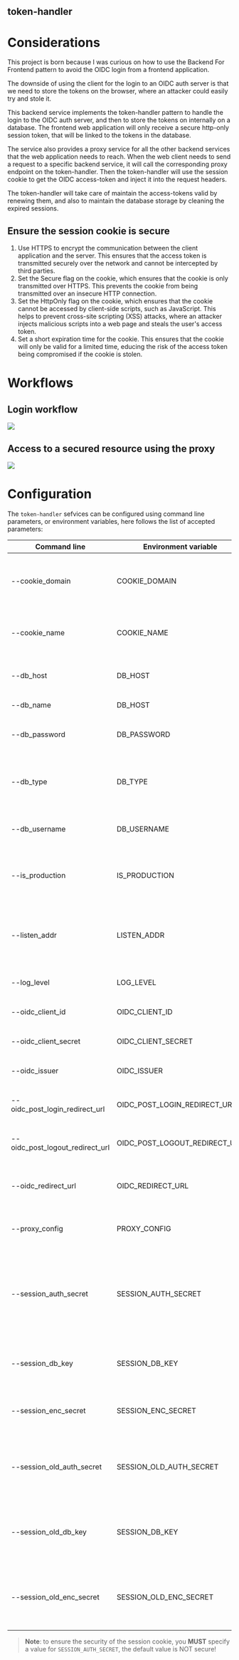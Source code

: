 token-handler
-------------------------------

# Considerations

This project is born because I was curious on how to use the Backend For Frontend pattern to avoid the OIDC login from a
frontend application.

The downside of using the client for the login to an OIDC auth server is that we need to store the tokens on the
browser, where an attacker could easily try and stole it.

This backend service implements the token-handler pattern to handle the login to the OIDC auth server, and then to store
the tokens on internally on a database. The frontend web application will only receive a secure http-only session token,
that will be linked to the tokens in the database.

The service also provides a proxy service for all the other backend services that the web application needs to reach.
When the web client needs to send a request to a specific backend service, it will call the corresponding proxy endpoint
on the token-handler. Then the token-handler will use the session cookie to get the OIDC access-token and inject it into
the request headers.

The token-handler will take care of maintain the access-tokens valid by renewing them, and also to maintain the database
storage by cleaning the expired sessions.


## Ensure the session cookie is secure

1) Use HTTPS to encrypt the communication between the client application and the server. This ensures that the access 
   token is transmitted securely over the network and cannot be intercepted by third parties.
2) Set the Secure flag on the cookie, which ensures that the cookie is only transmitted over HTTPS. This prevents the
   cookie from being transmitted over an insecure HTTP connection.
3) Set the HttpOnly flag on the cookie, which ensures that the cookie cannot be accessed by client-side scripts, such as
   JavaScript. This helps to prevent cross-site scripting (XSS) attacks, where an attacker injects malicious scripts
   into a web page and steals the user's access token.
4) Set a short expiration time for the cookie. This ensures that the cookie will only be valid for a limited time,
   educing the risk of the access token being compromised if the cookie is stolen.


# Workflows


## Login workflow

![](./docs/puml/login-workflow.svg)


## Access to a secured resource using the proxy

![](./docs/puml/access-workflow.svg)


# Configuration

The `token-handler` sefvices can be configured using command line parameters, or environment variables, here follows the
list of accepted parameters:

| Command line                    | Environment variable          | Description                                                                                |
|---------------------------------|-------------------------------|--------------------------------------------------------------------------------------------|
| --cookie_domain                 | COOKIE_DOMAIN                 | the domain for the session cookie (default "localhost")                                    |
| --cookie_name                   | COOKIE_NAME                   | the name of the session cookie (default "session")                                         |
| --db_host                       | DB_HOST                       | the database server hostname or ip address                                                 |
| --db_name                       | DB_HOST                       | the database name                                                                          |
| --db_password                   | DB_PASSWORD                   | the password to use to connect the database                                                |
| --db_type                       | DB_TYPE                       | the database backend used (postgresql, sqlite) (default "sqlite")                          |
| --db_username                   | DB_USERNAME                   | the username to use to connect the database                                                |
| --is_production                 | IS_PRODUCTION                 | if set, configures `token-handler` for a production environment                            |
| --listen_addr                   | LISTEN_ADDR                   | define the address where `token-handler` will listen on (default ":9080")                  |
| --log_level                     | LOG_LEVEL                     | set the logging level (default info)                                                       |
| --oidc_client_id                | OIDC_CLIENT_ID                | the oidc auth server client-id                                                             |
| --oidc_client_secret            | OIDC_CLIENT_SECRET            | the oidc auth server client-secret                                                         |
| --oidc_issuer                   | OIDC_ISSUER                   | the url of the oidc auth server issuer                                                     |
| --oidc_post_login_redirect_url  | OIDC_POST_LOGIN_REDIRECT_URL  | where to redirect the client after a valid login                                           |
| --oidc_post_logout_redirect_url | OIDC_POST_LOGOUT_REDIRECT_URL | where to redirect the client after a logout                                                |
| --oidc_redirect_url             | OIDC_REDIRECT_URL             | the endpoint where to mount the oidc auth callback                                         |
| --proxy_config                  | PROXY_CONFIG                  | the path to the proxy configuration file                                                   |
| --session_auth_secret           | SESSION_AUTH_SECRET           | the authentication key for the session cookie (default "my-secret-key-CHANGE-ME-IN-PROD!") |
| --session_db_key                | SESSION_DB_KEY                | the encryption key for the session db storage                                              |
| --session_enc_secret            | SESSION_ENC_SECRET            | the encryption key for the session cookie                                                  |
| --session_old_auth_secret       | SESSION_OLD_AUTH_SECRET       | the old authentication key for the session cookie, used for the secret rotation            |
| --session_old_db_key            | SESSION_DB_KEY                | the old encryption key for the session db storage, used for the secret rotation            |
| --session_old_enc_secret        | SESSION_OLD_ENC_SECRET        | the old encryption key for the session cookie, used for the secret rotation                |

> **Note**: to ensure the security of the session cookie, you **MUST** specify a value for `SESSION_AUTH_SECRET`, the
> default value is NOT secure!
